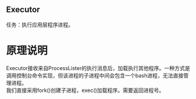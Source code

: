 ## Executor

任务：执行应用层程序进程。
# 原理说明
Executor接收来自ProcessLister的执行消息后，加载执行其他程序。一种方式是调用控制台命令实现，但该进程的子进程中间会包含一个bash进程，无法直接管理进程。  
我们直接采用fork()创建子进程，exec()加载程序。需要返回进程号。
